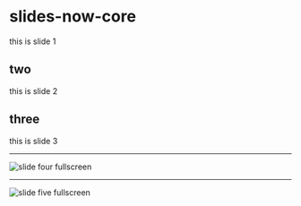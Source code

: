 # slides-now-core

this is slide 1

## two

this is slide 2

## three

this is slide 3

---
![slide four fullscreen](https://raw.github.com/bahmutov/talks/master/images/border.jpg)

---
![slide five fullscreen](https://raw.github.com/bahmutov/talks/master/images/status-mobile.jpg)

